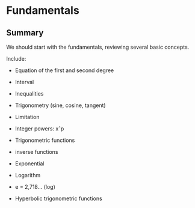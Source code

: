 # Fundamentals
## Summary

We should start with the fundamentals, reviewing several basic concepts.

Include:

- Equation of the first and second degree
- Interval
- Inequalities

- Trigonometry (sine, cosine, tangent)

- Limitation
- Integer powers: xˆp
- Trigonometric functions
- inverse functions

- Exponential
- Logarithm
- e = 2,718... (log)
- Hyperbolic trigonometric functions